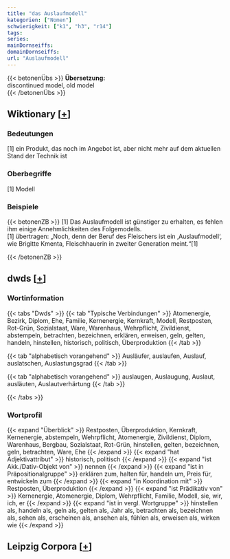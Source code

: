 ```yaml
---
title: "das Auslaufmodell"
kategorien: ["Nomen"]
schwierigkeit: ["k1", "h3", "r14"]
tags:
series:
mainDornseiffs:
domainDornseiffs:
url: "Auslaufmodell"
---
```


{{< betonenÜbs >}}
**Übersetzung:**  
discontinued model, old model  
{{< /betonenÜbs >}}

## Wiktionary [[+](https://de.wiktionary.org/wiki/Auslaufmodell)]

### Bedeutungen
[1] ein Produkt, das noch im Angebot ist, aber nicht mehr auf dem aktuellen Stand der Technik ist  

### Oberbegriffe
[1] Modell  

### Beispiele
{{< betonenZB >}}
[1] Das Auslaufmodell ist günstiger zu erhalten, es fehlen ihm einige Annehmlichkeiten des Folgemodells.  
[1] übertragen: „Noch, denn der Beruf des Fleischers ist ein ‚Auslaufmodell‘, wie Brigitte Kmenta, Fleischhauerin in zweiter Generation meint.“[1]  

{{< /betonenZB >}}


## dwds [[+](https://www.dwds.de/wb/Auslaufmodell)]

### Wortinformation
{{< tabs "Dwds" >}}
{{< tab "Typische Verbindungen" >}}
Atomenergie, Bezirk, Diplom, Ehe, Familie, Kernenergie, Kernkraft, Modell, Restposten, Rot-Grün, Sozialstaat, Ware, Warenhaus, Wehrpflicht, Zivildienst, abstempeln, betrachten, bezeichnen, erklären, erweisen, geln, gelten, handeln, hinstellen, historisch, politisch, Überproduktion
{{< /tab >}}

{{< tab "alphabetisch vorangehend" >}}
Ausläufer, auslaufen, Auslauf, auslatschen, Auslastungsgrad
{{< /tab >}}

{{< tab "alphabetisch vorangehend" >}}
auslaugen, Auslaugung, Auslaut, ausläuten, Auslautverhärtung
{{< /tab >}}

{{< /tabs >}}

### Wortprofil
{{< expand "Überblick" >}} Restposten, Überproduktion, Kernkraft, Kernenergie, abstempeln, Wehrpflicht, Atomenergie, Zivildienst, Diplom, Warenhaus, Bergbau, Sozialstaat, Rot-Grün, hinstellen, gelten, bezeichnen, geln, betrachten, Ware, Ehe {{< /expand >}}
{{< expand "hat Adjektivattribut" >}} historisch, politisch {{< /expand >}}
{{< expand "ist Akk./Dativ-Objekt von" >}} nennen {{< /expand >}}
{{< expand "ist in Präpositionalgruppe" >}} erklären zum, halten für, handeln um, Preis für, entwickeln zum {{< /expand >}}
{{< expand "in Koordination mit" >}} Restposten, Überproduktion {{< /expand >}}
{{< expand "ist Prädikativ von" >}} Kernenergie, Atomenergie, Diplom, Wehrpflicht, Familie, Modell, sie, wir, ich, er {{< /expand >}}
{{< expand "ist in vergl. Wortgruppe" >}} hinstellen als, handeln als, geln als, gelten als, Jahr als, betrachten als, bezeichnen als, sehen als, erscheinen als, ansehen als, fühlen als, erweisen als, wirken wie {{< /expand >}}

## Leipzig Corpora [[+](https://corpora.uni-leipzig.de/en/res?word=Auslaufmodell&corpusId=deu_newscrawl-public_2018)]

